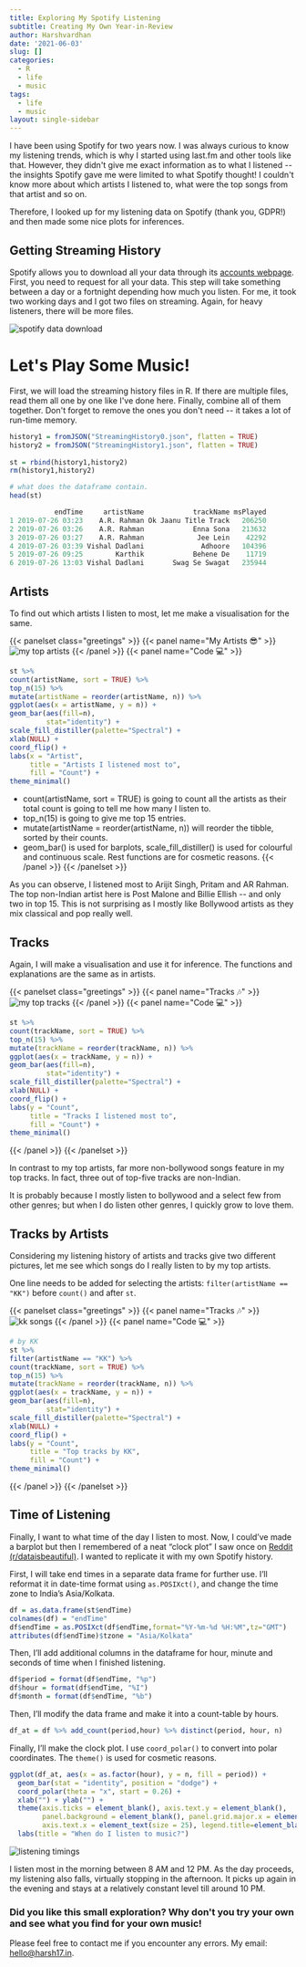 ```yaml
---
title: Exploring My Spotify Listening
subtitle: Creating My Own Year-in-Review
author: Harshvardhan
date: '2021-06-03'
slug: []
categories:
  - R
  - life
  - music
tags:
  - life
  - music
layout: single-sidebar
---
```


I have been using Spotify for two years now. I was always curious to know my listening trends, which is why I started using last.fm and other tools like that. However, they didn't give me exact information as to what I listened -- the insights Spotify gave me were limited to what Spotify thought! I couldn't know more about which artists I listened to, what were the top songs from that artist and so on.

Therefore, I looked up for my listening data on Spotify (thank you, GDPR!) and then made some nice plots for inferences.

## Getting Streaming History

Spotify allows you to download all your data through its [accounts webpage](https://www.spotify.com/us/account/privacy/). First, you need to request for all your data. This step will take something between a day or a fortnight depending how much you listen. For me, it took two working days and I got two files on streaming. Again, for heavy listeners, there will be more files.

![spotify data download](images/Screenshot%202021-06-18%20at%2012.10.41%20AM.png)

# Let's Play Some Music!

First, we will load the streaming history files in R. If there are multiple files, read them all one by one like I've done here. Finally, combine all of them together. Don't forget to remove the ones you don't need -- it takes a lot of run-time memory.


```r
history1 = fromJSON("StreamingHistory0.json", flatten = TRUE)
history2 = fromJSON("StreamingHistory1.json", flatten = TRUE)
 
st = rbind(history1,history2)
rm(history1,history2)

# what does the dataframe contain.
head(st)

           endTime     artistName            trackName msPlayed
1 2019-07-26 03:23    A.R. Rahman Ok Jaanu Title Track   206250
2 2019-07-26 03:26    A.R. Rahman            Enna Sona   213632
3 2019-07-26 03:27    A.R. Rahman             Jee Lein    42292
4 2019-07-26 03:39 Vishal Dadlani              Adhoore   104396
5 2019-07-26 09:25        Karthik            Behene De    11719
6 2019-07-26 13:03 Vishal Dadlani       Swag Se Swagat   235944
```

## Artists

To find out which artists I listen to most, let me make a visualisation for the same.

{{< panelset class="greetings" >}}
{{< panel name="My Artists :sunglasses:" >}}
  ![my top artists](images/artists.png)
{{< /panel >}}
{{< panel name="Code :computer:" >}}
  
  ```r
  st %>%
  count(artistName, sort = TRUE) %>%
  top_n(15) %>%
  mutate(artistName = reorder(artistName, n)) %>%
  ggplot(aes(x = artistName, y = n)) +
  geom_bar(aes(fill=n),   
           stat="identity") +
  scale_fill_distiller(palette="Spectral") +
  xlab(NULL) +
  coord_flip() +
  labs(x = "Artist",
       title = "Artists I listened most to",
       fill = "Count") +
  theme_minimal()
  ```
  * count(artistName, sort = TRUE) is going to count all the artists as their total count is going to tell me how many I listen to.
  * top_n(15) is going to give me top 15 entries.
  * mutate(artistName = reorder(artistName, n)) will reorder the tibble, sorted by their counts.
  * geom_bar() is used for barplots, scale_fill_distiller() is used for colourful and continuous scale. Rest functions are for cosmetic reasons.
{{< /panel >}}
{{< /panelset >}}

As you can observe, I listened most to Arijit Singh, Pritam and AR Rahman. The top non-Indian artist here is Post Malone and Billie Ellish -- and only two in top 15. This is not surprising as I mostly like Bollywood artists as they mix classical and pop really well.

## Tracks

Again, I will make a visualisation and use it for inference. The functions and explanations are the same as in artists.

{{< panelset class="greetings" >}}
{{< panel name="Tracks :notes:" >}}
  ![my top tracks](images/tracks.png)
{{< /panel >}}
{{< panel name="Code :computer:" >}}
  
  ```r
  st %>%
  count(trackName, sort = TRUE) %>%
  top_n(15) %>%
  mutate(trackName = reorder(trackName, n)) %>%
  ggplot(aes(x = trackName, y = n)) +
  geom_bar(aes(fill=n),   
           stat="identity") +
  scale_fill_distiller(palette="Spectral") +
  xlab(NULL) +
  coord_flip() +
  labs(y = "Count",
       title = "Tracks I listened most to",
       fill = "Count") +
  theme_minimal()
  ```
{{< /panel >}}
{{< /panelset >}}

In contrast to my top artists, far more non-bollywood songs feature in my top tracks. In fact, three out of top-five tracks are non-Indian.

It is probably because I mostly listen to bollywood and a select few from other genres; but when I do listen other genres, I quickly grow to love them.

## Tracks by Artists

Considering my listening history of artists and tracks give two different pictures, let me see which songs do I really listen to by my top artists.

One line needs to be added for selecting the artists: `filter(artistName == "KK")` before `count()` and after `st`.

{{< panelset class="greetings" >}}
{{< panel name="Tracks :notes:" >}}
  ![kk songs](images/kk.png)
{{< /panel >}}
{{< panel name="Code :computer:" >}}
  
  ```r
  # by KK
  st %>%
  filter(artistName == "KK") %>%
  count(trackName, sort = TRUE) %>%
  top_n(15) %>%
  mutate(trackName = reorder(trackName, n)) %>%
  ggplot(aes(x = trackName, y = n)) +
  geom_bar(aes(fill=n),   
           stat="identity") +
  scale_fill_distiller(palette="Spectral") +
  xlab(NULL) +
  coord_flip() +
  labs(y = "Count",
       title = "Top tracks by KK",
       fill = "Count") +
  theme_minimal()
  ```
{{< /panel >}}
{{< /panelset >}}

## Time of Listening

Finally, I want to what time of the day I listen to most. Now, I could’ve made a barplot but then I remembered of a neat “clock plot” I saw once on [Reddit (r/dataisbeautiful)](https://www.reddit.com/r/dataisbeautiful/). I wanted to replicate it with my own Spotify history.

First, I will take end times in a separate data frame for further use. I’ll reformat it in date-time format using `as.POSIXct()`, and change the time zone to India’s Asia/Kolkata.


```r
df = as.data.frame(st$endTime)
colnames(df) = "endTime"
df$endTime = as.POSIXct(df$endTime,format="%Y-%m-%d %H:%M",tz="GMT")
attributes(df$endTime)$tzone = "Asia/Kolkata"
```

Then, I’ll add additional columns in the dataframe for hour, minute and seconds of time when I finished listening.


```r
df$period = format(df$endTime, "%p")
df$hour = format(df$endTime, "%I")
df$month = format(df$endTime, "%b")
```

Then, I’ll modify the data frame and make it into a count-table by hours.


```r
df_at = df %>% add_count(period,hour) %>% distinct(period, hour, n)
```

Finally, I’ll make the clock plot. I use `coord_polar()` to convert into polar coordinates. The `theme()` is used for cosmetic reasons.


```r
ggplot(df_at, aes(x = as.factor(hour), y = n, fill = period)) +
  geom_bar(stat = "identity", position = "dodge") +
  coord_polar(theta = "x", start = 0.26) +
  xlab("") + ylab("") +
  theme(axis.ticks = element_blank(), axis.text.y = element_blank(), 
        panel.background = element_blank(), panel.grid.major.x = element_line(colour="grey"),
        axis.text.x = element_text(size = 25), legend.title=element_blank()) +
  labs(title = "When do I listen to music?")
```

![listening timings](images/listen_clock.png)

I listen most in the morning between 8 AM and 12 PM. As the day proceeds, my listening also falls, virtually stopping in the afternoon. It picks up again in the evening and stays at a relatively constant level till around 10 PM.

### Did you like this small exploration? Why don't you try your own and see what you find for your own music!

Please feel free to contact me if you encounter any errors. My email: hello@harsh17.in.
